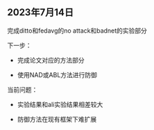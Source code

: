 ## 2023年7月14日

完成ditto和fedavg的no attack和badnet的实验部分

下一步：

- 完成论文对应的方法部分

- 使用NAD或ABL方法进行防御

当前问题：

- 实验结果和ali实验结果相差较大

- 防御方法在现有框架下难扩展
